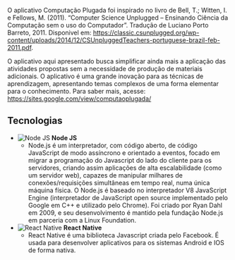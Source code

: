 O aplicativo Computação Plugada foi inspirado no livro de Bell, T.; Witten, I. e Fellows, M. (2011). “Computer Science Unplugged – Ensinando Ciência da Computação sem o uso do Computador”. Tradução de Luciano Porto Barreto, 2011. Disponivel em: <https://classic.csunplugged.org/wp-content/uploads/2014/12/CSUnpluggedTeachers-portuguese-brazil-feb-2011.pdf>.

O aplicativo aqui apresentado busca simplificar ainda mais a aplicação das atividades propostas sem a necessidade de produção de materiais adicionais. O aplicativo é uma grande inovação para as técnicas de aprendizagem, apresentando temas complexos de uma forma elementar para o conhecimento.
Para saber mais, acesse: <https://sites.google.com/view/computaoplugada/>

## Tecnologias

* ![Node JS](https://freeicons.io/laravel/public/uploads/icons/png/8954758561551942278-64.png) **Node JS**
  - Node.js é um interpretador, com código aberto, de código JavaScript de modo assíncrono e orientado a eventos, focado em migrar a programação do Javascript do lado do cliente para os servidores, criando assim aplicações de alta escalabilidade (como um servidor web), capazes de manipular milhares de conexões/requisições simultâneas em tempo real, numa única máquina física. O Node.js é baseado no interpretador V8 JavaScript Engine (interpretador de JavaScript open source implementado pelo Google em C++ e utilizado pelo Chrome). Foi criado por Ryan Dahl em 2009, e seu desenvolvimento é mantido pela fundação Node.js em parceria com a Linux Foundation.
* ![React Native](https://freeicons.io/laravel/public/uploads/icons/png/20167174151551942641-64.png) **React Native**
  - React Native é uma biblioteca Javascript criada pelo Facebook. É usada para desenvolver aplicativos para os sistemas Android e IOS de forma nativa.
  